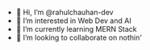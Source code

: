 - 👋 Hi, I’m @rahulchauhan-dev
- 👀 I’m interested in Web Dev and AI
- 🌱 I’m currently learning MERN Stack
- 💞️ I’m looking to collaborate on nothin'


<!---
rahulchauhan-dev/rahulchauhan-dev is a ✨ special ✨ repository because its `README.md` (this file) appears on your GitHub profile.
You can click the Preview link to take a look at your changes.
--->
